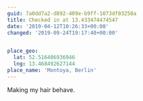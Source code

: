 ```yaml
---
guid: 7a0dd7a2-d892-409e-b9ff-1073df03250a
title: Checked in at 13.433474474547
date: '2019-04-12T10:26:33+00:00'
changed: '2019-09-24T19:17:40+00:00'


place_geo:
  lat: 52.516406936946
  lng: 13.468492627144
place_name: 'Montoya, Berlin'
---
```


Making my hair behave. 
